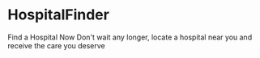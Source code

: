 # HospitalFinder
Find a Hospital Now Don't wait any longer, locate a hospital near you and receive the care you deserve
